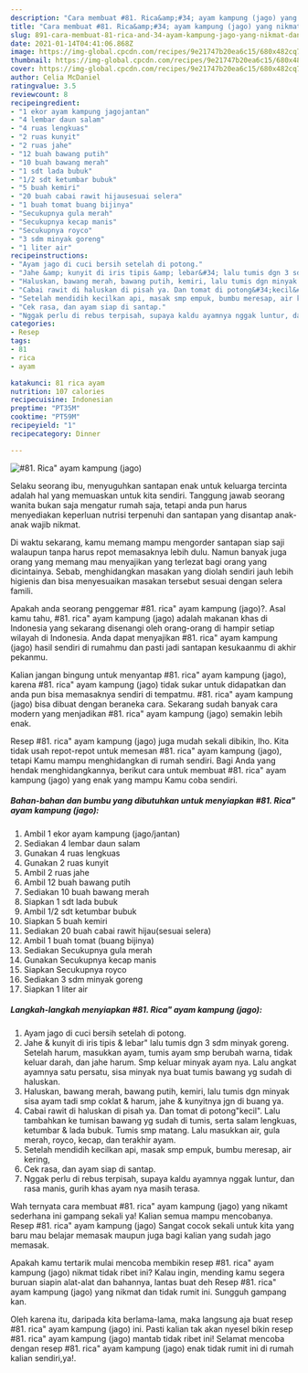 ```yaml
---
description: "Cara membuat #81. Rica&amp;#34; ayam kampung (jago) yang nikmat dan Mudah Dibuat"
title: "Cara membuat #81. Rica&amp;#34; ayam kampung (jago) yang nikmat dan Mudah Dibuat"
slug: 891-cara-membuat-81-rica-and-34-ayam-kampung-jago-yang-nikmat-dan-mudah-dibuat
date: 2021-01-14T04:41:06.868Z
image: https://img-global.cpcdn.com/recipes/9e21747b20ea6c15/680x482cq70/81-rica-ayam-kampung-jago-foto-resep-utama.jpg
thumbnail: https://img-global.cpcdn.com/recipes/9e21747b20ea6c15/680x482cq70/81-rica-ayam-kampung-jago-foto-resep-utama.jpg
cover: https://img-global.cpcdn.com/recipes/9e21747b20ea6c15/680x482cq70/81-rica-ayam-kampung-jago-foto-resep-utama.jpg
author: Celia McDaniel
ratingvalue: 3.5
reviewcount: 8
recipeingredient:
- "1 ekor ayam kampung jagojantan"
- "4 lembar daun salam"
- "4 ruas lengkuas"
- "2 ruas kunyit"
- "2 ruas jahe"
- "12 buah bawang putih"
- "10 buah bawang merah"
- "1 sdt lada bubuk"
- "1/2 sdt ketumbar bubuk"
- "5 buah kemiri"
- "20 buah cabai rawit hijausesuai selera"
- "1 buah tomat buang bijinya"
- "Secukupnya gula merah"
- "Secukupnya kecap manis"
- "Secukupnya royco"
- "3 sdm minyak goreng"
- "1 liter air"
recipeinstructions:
- "Ayam jago di cuci bersih setelah di potong."
- "Jahe &amp; kunyit di iris tipis &amp; lebar&#34; lalu tumis dgn 3 sdm minyak goreng. Setelah harum, masukkan ayam, tumis ayam smp berubah warna, tidak keluar darah, dan jahe harum. Smp keluar minyak ayam nya. Lalu angkat ayamnya satu persatu, sisa minyak nya buat tumis bawang yg sudah di haluskan."
- "Haluskan, bawang merah, bawang putih, kemiri, lalu tumis dgn minyak sisa ayam tadi smp coklat &amp; harum, jahe &amp; kunyitnya jgn di buang ya."
- "Cabai rawit di haluskan di pisah ya. Dan tomat di potong&#34;kecil&#34;. Lalu tambahkan ke tumisan bawang yg sudah di tumis, serta salam lengkuas, ketumbar &amp; lada bubuk. Tumis smp matang. Lalu masukkan air, gula merah, royco, kecap, dan terakhir ayam."
- "Setelah mendidih kecilkan api, masak smp empuk, bumbu meresap, air kering,"
- "Cek rasa, dan ayam siap di santap."
- "Nggak perlu di rebus terpisah, supaya kaldu ayamnya nggak luntur, dan rasa manis, gurih khas ayam nya masih terasa."
categories:
- Resep
tags:
- 81
- rica
- ayam

katakunci: 81 rica ayam 
nutrition: 107 calories
recipecuisine: Indonesian
preptime: "PT35M"
cooktime: "PT59M"
recipeyield: "1"
recipecategory: Dinner

---
```



![#81. Rica&#34; ayam kampung (jago)](https://img-global.cpcdn.com/recipes/9e21747b20ea6c15/680x482cq70/81-rica-ayam-kampung-jago-foto-resep-utama.jpg)

Selaku seorang ibu, menyuguhkan santapan enak untuk keluarga tercinta adalah hal yang memuaskan untuk kita sendiri. Tanggung jawab seorang  wanita bukan saja mengatur rumah saja, tetapi anda pun harus menyediakan keperluan nutrisi terpenuhi dan santapan yang disantap anak-anak wajib nikmat.

Di waktu  sekarang, kamu memang mampu mengorder santapan siap saji walaupun tanpa harus repot memasaknya lebih dulu. Namun banyak juga orang yang memang mau menyajikan yang terlezat bagi orang yang dicintainya. Sebab, menghidangkan masakan yang diolah sendiri jauh lebih higienis dan bisa menyesuaikan masakan tersebut sesuai dengan selera famili. 



Apakah anda seorang penggemar #81. rica&#34; ayam kampung (jago)?. Asal kamu tahu, #81. rica&#34; ayam kampung (jago) adalah makanan khas di Indonesia yang sekarang disenangi oleh orang-orang di hampir setiap wilayah di Indonesia. Anda dapat menyajikan #81. rica&#34; ayam kampung (jago) hasil sendiri di rumahmu dan pasti jadi santapan kesukaanmu di akhir pekanmu.

Kalian jangan bingung untuk menyantap #81. rica&#34; ayam kampung (jago), karena #81. rica&#34; ayam kampung (jago) tidak sukar untuk didapatkan dan anda pun bisa memasaknya sendiri di tempatmu. #81. rica&#34; ayam kampung (jago) bisa dibuat dengan beraneka cara. Sekarang sudah banyak cara modern yang menjadikan #81. rica&#34; ayam kampung (jago) semakin lebih enak.

Resep #81. rica&#34; ayam kampung (jago) juga mudah sekali dibikin, lho. Kita tidak usah repot-repot untuk memesan #81. rica&#34; ayam kampung (jago), tetapi Kamu mampu menghidangkan di rumah sendiri. Bagi Anda yang hendak menghidangkannya, berikut cara untuk membuat #81. rica&#34; ayam kampung (jago) yang enak yang mampu Kamu coba sendiri.

<!--inarticleads1-->

##### Bahan-bahan dan bumbu yang dibutuhkan untuk menyiapkan #81. Rica&#34; ayam kampung (jago):

1. Ambil 1 ekor ayam kampung (jago/jantan)
1. Sediakan 4 lembar daun salam
1. Gunakan 4 ruas lengkuas
1. Gunakan 2 ruas kunyit
1. Ambil 2 ruas jahe
1. Ambil 12 buah bawang putih
1. Sediakan 10 buah bawang merah
1. Siapkan 1 sdt lada bubuk
1. Ambil 1/2 sdt ketumbar bubuk
1. Siapkan 5 buah kemiri
1. Sediakan 20 buah cabai rawit hijau(sesuai selera)
1. Ambil 1 buah tomat (buang bijinya)
1. Sediakan Secukupnya gula merah
1. Gunakan Secukupnya kecap manis
1. Siapkan Secukupnya royco
1. Sediakan 3 sdm minyak goreng
1. Siapkan 1 liter air




<!--inarticleads2-->

##### Langkah-langkah menyiapkan #81. Rica&#34; ayam kampung (jago):

1. Ayam jago di cuci bersih setelah di potong.
1. Jahe &amp; kunyit di iris tipis &amp; lebar&#34; lalu tumis dgn 3 sdm minyak goreng. Setelah harum, masukkan ayam, tumis ayam smp berubah warna, tidak keluar darah, dan jahe harum. Smp keluar minyak ayam nya. Lalu angkat ayamnya satu persatu, sisa minyak nya buat tumis bawang yg sudah di haluskan.
1. Haluskan, bawang merah, bawang putih, kemiri, lalu tumis dgn minyak sisa ayam tadi smp coklat &amp; harum, jahe &amp; kunyitnya jgn di buang ya.
1. Cabai rawit di haluskan di pisah ya. Dan tomat di potong&#34;kecil&#34;. Lalu tambahkan ke tumisan bawang yg sudah di tumis, serta salam lengkuas, ketumbar &amp; lada bubuk. Tumis smp matang. Lalu masukkan air, gula merah, royco, kecap, dan terakhir ayam.
1. Setelah mendidih kecilkan api, masak smp empuk, bumbu meresap, air kering,
1. Cek rasa, dan ayam siap di santap.
1. Nggak perlu di rebus terpisah, supaya kaldu ayamnya nggak luntur, dan rasa manis, gurih khas ayam nya masih terasa.




Wah ternyata cara membuat #81. rica&#34; ayam kampung (jago) yang nikamt sederhana ini gampang sekali ya! Kalian semua mampu mencobanya. Resep #81. rica&#34; ayam kampung (jago) Sangat cocok sekali untuk kita yang baru mau belajar memasak maupun juga bagi kalian yang sudah jago memasak.

Apakah kamu tertarik mulai mencoba membikin resep #81. rica&#34; ayam kampung (jago) nikmat tidak ribet ini? Kalau ingin, mending kamu segera buruan siapin alat-alat dan bahannya, lantas buat deh Resep #81. rica&#34; ayam kampung (jago) yang nikmat dan tidak rumit ini. Sungguh gampang kan. 

Oleh karena itu, daripada kita berlama-lama, maka langsung aja buat resep #81. rica&#34; ayam kampung (jago) ini. Pasti kalian tak akan nyesel bikin resep #81. rica&#34; ayam kampung (jago) mantab tidak ribet ini! Selamat mencoba dengan resep #81. rica&#34; ayam kampung (jago) enak tidak rumit ini di rumah kalian sendiri,ya!.

